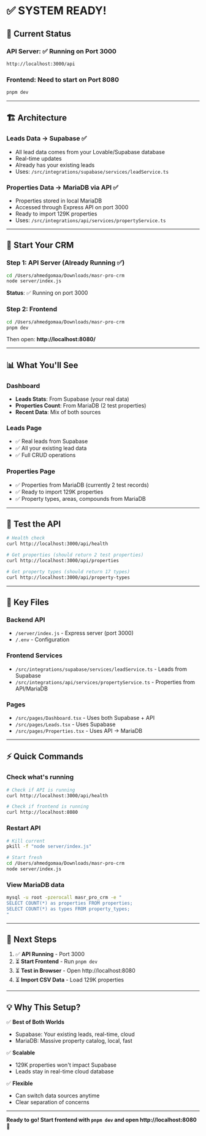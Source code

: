 # ✅ SYSTEM READY!

## 🎯 Current Status

### API Server: ✅ Running on Port 3000
```bash
http://localhost:3000/api
```

### Frontend: Need to start on Port 8080
```bash
pnpm dev
```

---

## 🏗️ Architecture

### **Leads Data** → Supabase ✅
- All lead data comes from your Lovable/Supabase database
- Real-time updates
- Already has your existing leads
- Uses: `/src/integrations/supabase/services/leadService.ts`

### **Properties Data** → MariaDB via API ✅
- Properties stored in local MariaDB
- Accessed through Express API on port 3000
- Ready to import 129K properties
- Uses: `/src/integrations/api/services/propertyService.ts`

---

## 🚀 Start Your CRM

### Step 1: API Server (Already Running ✅)
```bash
cd /Users/ahmedgomaa/Downloads/masr-pro-crm
node server/index.js
```

**Status**: ✅ Running on port 3000

### Step 2: Frontend
```bash
cd /Users/ahmedgomaa/Downloads/masr-pro-crm
pnpm dev
```

Then open: **http://localhost:8080/**

---

## 📊 What You'll See

### Dashboard
- **Leads Stats**: From Supabase (your real data)
- **Properties Count**: From MariaDB (2 test properties)
- **Recent Data**: Mix of both sources

### Leads Page
- ✅ Real leads from Supabase
- ✅ All your existing lead data
- ✅ Full CRUD operations

### Properties Page  
- ✅ Properties from MariaDB (currently 2 test records)
- ✅ Ready to import 129K properties
- ✅ Property types, areas, compounds from MariaDB

---

## 🧪 Test the API

```bash
# Health check
curl http://localhost:3000/api/health

# Get properties (should return 2 test properties)
curl http://localhost:3000/api/properties

# Get property types (should return 17 types)
curl http://localhost:3000/api/property-types
```

---

## 📁 Key Files

### Backend API
- `/server/index.js` - Express server (port 3000)
- `/.env` - Configuration

### Frontend Services  
- `/src/integrations/supabase/services/leadService.ts` - Leads from Supabase
- `/src/integrations/api/services/propertyService.ts` - Properties from API/MariaDB

### Pages
- `/src/pages/Dashboard.tsx` - Uses both Supabase + API
- `/src/pages/Leads.tsx` - Uses Supabase
- `/src/pages/Properties.tsx` - Uses API → MariaDB

---

## ⚡ Quick Commands

### Check what's running
```bash
# Check if API is running
curl http://localhost:3000/api/health

# Check if frontend is running
curl http://localhost:8080
```

### Restart API
```bash
# Kill current
pkill -f "node server/index.js"

# Start fresh
cd /Users/ahmedgomaa/Downloads/masr-pro-crm
node server/index.js
```

### View MariaDB data
```bash
mysql -u root -pzerocall masr_pro_crm -e "
SELECT COUNT(*) as properties FROM properties;
SELECT COUNT(*) as types FROM property_types;
"
```

---

## 🎊 Next Steps

1. ✅ **API Running** - Port 3000
2. ⏳ **Start Frontend** - Run `pnpm dev`
3. ⏳ **Test in Browser** - Open http://localhost:8080
4. ⏳ **Import CSV Data** - Load 129K properties

---

## 💡 Why This Setup?

✅ **Best of Both Worlds**
- Supabase: Your existing leads, real-time, cloud
- MariaDB: Massive property catalog, local, fast

✅ **Scalable**
- 129K properties won't impact Supabase
- Leads stay in real-time cloud database

✅ **Flexible**  
- Can switch data sources anytime
- Clear separation of concerns

---

**Ready to go! Start frontend with `pnpm dev` and open http://localhost:8080** 🚀
